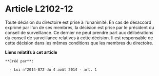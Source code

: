 # Article L2102-12

Toute décision du directoire est prise à l'unanimité. En cas de désaccord exprimé par l'un de ses membres, la décision est
prise par le président du conseil de surveillance. Ce dernier ne peut prendre part aux délibérations du conseil de
surveillance relatives à cette décision. Il est responsable de cette décision dans les mêmes conditions que les membres du
directoire.

**Liens relatifs à cet article**

	**Créé par**:

	  - Loi n°2014-872 du 4 août 2014 - art. 1

